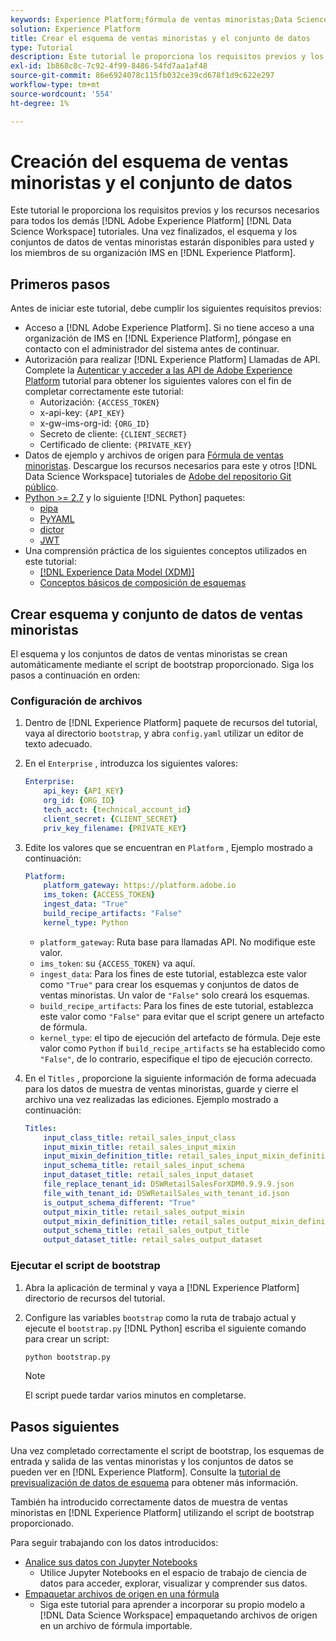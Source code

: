 ```yaml
---
keywords: Experience Platform;fórmula de ventas minoristas;Data Science Workspace;temas populares;fórmulas
solution: Experience Platform
title: Crear el esquema de ventas minoristas y el conjunto de datos
type: Tutorial
description: Este tutorial le proporciona los requisitos previos y los recursos necesarios para todos los demás tutoriales de Adobe Experience Platform Data Science Workspace. Una vez finalizados, el esquema y los conjuntos de datos de ventas minoristas estarán disponibles para usted y los miembros de su organización IMS en Experience Platform.
exl-id: 1b868c8c-7c92-4f99-8486-54fd7aa1af48
source-git-commit: 86e6924078c115fb032ce39cd678f1d9c622e297
workflow-type: tm+mt
source-wordcount: '554'
ht-degree: 1%

---
```



# Creación del esquema de ventas minoristas y el conjunto de datos

Este tutorial le proporciona los requisitos previos y los recursos necesarios para todos los demás [!DNL Adobe Experience Platform] [!DNL Data Science Workspace] tutoriales. Una vez finalizados, el esquema y los conjuntos de datos de ventas minoristas estarán disponibles para usted y los miembros de su organización IMS en [!DNL Experience Platform].

## Primeros pasos

Antes de iniciar este tutorial, debe cumplir los siguientes requisitos previos:
- Acceso a [!DNL Adobe Experience Platform]. Si no tiene acceso a una organización de IMS en [!DNL Experience Platform], póngase en contacto con el administrador del sistema antes de continuar.
- Autorización para realizar [!DNL Experience Platform] Llamadas de API. Complete la [Autenticar y acceder a las API de Adobe Experience Platform](https://www.adobe.com/go/platform-api-authentication-en) tutorial para obtener los siguientes valores con el fin de completar correctamente este tutorial:
   - Autorización: `{ACCESS_TOKEN}`
   - x-api-key: `{API_KEY}`
   - x-gw-ims-org-id: `{ORG_ID}`
   - Secreto de cliente: `{CLIENT_SECRET}`
   - Certificado de cliente: `{PRIVATE_KEY}`
- Datos de ejemplo y archivos de origen para [Fórmula de ventas minoristas](../pre-built-recipes/retail-sales.md). Descargue los recursos necesarios para este y otros [!DNL Data Science Workspace] tutoriales de [Adobe del repositorio Git público](https://github.com/adobe/experience-platform-dsw-reference/).
- [Python >= 2.7](https://www.python.org/downloads/) y lo siguiente [!DNL Python] paquetes:
   - [pipa](https://pypi.org/project/pip/)
   - [PyYAML](https://pyyaml.org/)
   - [dictor](https://pypi.org/project/dictor/)
   - [JWT](https://pypi.org/project/jwt/)
- Una comprensión práctica de los siguientes conceptos utilizados en este tutorial:
   - [[!DNL Experience Data Model (XDM)]](../../xdm/home.md)
   - [Conceptos básicos de composición de esquemas](../../xdm/schema/field-dictionary.md)

## Crear esquema y conjunto de datos de ventas minoristas

El esquema y los conjuntos de datos de ventas minoristas se crean automáticamente mediante el script de bootstrap proporcionado. Siga los pasos a continuación en orden:

### Configuración de archivos

1. Dentro de [!DNL Experience Platform] paquete de recursos del tutorial, vaya al directorio `bootstrap`, y abra `config.yaml` utilizar un editor de texto adecuado.
2. En el `Enterprise` , introduzca los siguientes valores:

   ```yaml
   Enterprise:
       api_key: {API_KEY}
       org_id: {ORG_ID}
       tech_acct: {technical_account_id}
       client_secret: {CLIENT_SECRET}
       priv_key_filename: {PRIVATE_KEY}
   ```

3. Edite los valores que se encuentran en `Platform` , Ejemplo mostrado a continuación:

   ```yaml
   Platform:
       platform_gateway: https://platform.adobe.io
       ims_token: {ACCESS_TOKEN}
       ingest_data: "True"
       build_recipe_artifacts: "False"
       kernel_type: Python
   ```

   - `platform_gateway`: Ruta base para llamadas API. No modifique este valor.
   - `ims_token`: su `{ACCESS_TOKEN}` va aquí.
   - `ingest_data`: Para los fines de este tutorial, establezca este valor como `"True"` para crear los esquemas y conjuntos de datos de ventas minoristas. Un valor de `"False"` solo creará los esquemas.
   - `build_recipe_artifacts`: Para los fines de este tutorial, establezca este valor como `"False"` para evitar que el script genere un artefacto de fórmula.
   - `kernel_type`: el tipo de ejecución del artefacto de fórmula. Deje este valor como `Python` if `build_recipe_artifacts` se ha establecido como `"False"`, de lo contrario, especifique el tipo de ejecución correcto.

4. En el `Titles` , proporcione la siguiente información de forma adecuada para los datos de muestra de ventas minoristas, guarde y cierre el archivo una vez realizadas las ediciones. Ejemplo mostrado a continuación:

   ```yaml
   Titles:
       input_class_title: retail_sales_input_class
       input_mixin_title: retail_sales_input_mixin
       input_mixin_definition_title: retail_sales_input_mixin_definition
       input_schema_title: retail_sales_input_schema
       input_dataset_title: retail_sales_input_dataset
       file_replace_tenant_id: DSWRetailSalesForXDM0.9.9.9.json
       file_with_tenant_id: DSWRetailSales_with_tenant_id.json
       is_output_schema_different: "True"
       output_mixin_title: retail_sales_output_mixin
       output_mixin_definition_title: retail_sales_output_mixin_definition
       output_schema_title: retail_sales_output_title
       output_dataset_title: retail_sales_output_dataset
   ```

### Ejecutar el script de bootstrap

1. Abra la aplicación de terminal y vaya a [!DNL Experience Platform] directorio de recursos del tutorial.
2. Configure las variables `bootstrap` como la ruta de trabajo actual y ejecute el `bootstrap.py` [!DNL Python] escriba el siguiente comando para crear un script:

   ```bash
   python bootstrap.py
   ```

   >[!NOTE]
   >
   >El script puede tardar varios minutos en completarse.

## Pasos siguientes

Una vez completado correctamente el script de bootstrap, los esquemas de entrada y salida de las ventas minoristas y los conjuntos de datos se pueden ver en [!DNL Experience Platform]. Consulte la [tutorial de previsualización de datos de esquema](./preview-schema-data.md)
para obtener más información.

También ha introducido correctamente datos de muestra de ventas minoristas en [!DNL Experience Platform] utilizando el script de bootstrap proporcionado.

Para seguir trabajando con los datos introducidos:
- [Analice sus datos con Jupyter Notebooks](../jupyterlab/analyze-your-data.md)
   - Utilice Jupyter Notebooks en el espacio de trabajo de ciencia de datos para acceder, explorar, visualizar y comprender sus datos.
- [Empaquetar archivos de origen en una fórmula](./package-source-files-recipe.md)
   - Siga este tutorial para aprender a incorporar su propio modelo a [!DNL Data Science Workspace] empaquetando archivos de origen en un archivo de fórmula importable.
